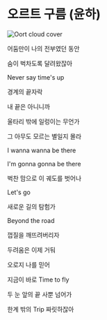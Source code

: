 # 오르트 구름 (윤하)
![Oort cloud cover](./cover_picture.jpg)

어둠만이 나의 전부였던 동안

숨이 벅차도록 달려왔잖아

Never say time's up

경계의 끝자락

내 끝은 아니니까

울타리 밖에 일렁이는 무언가

그 아무도 모르는 별일지 몰라

I wanna wanna be there

I'm gonna gonna be there

벅찬 맘으로 이 궤도를 벗어나

Let's go

새로운 길의 탐험가

Beyond the road

껍질을 깨뜨려버리자

두려움은 이제 거둬

오로지 나를 믿어

지금이 바로 Time to fly

두 눈 앞의 끝 사뿐 넘어가

한계 밖의 Trip 짜릿하잖아

